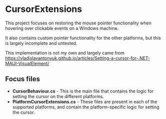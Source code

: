 # CursorExtensions
This project focuses on restoring the mouse pointer functionality when hovering over clickable events on a Windows machine.

It also contains custom pointer functionality for the other platforms, but this is largely incomplete and untested.

This implementation is not my own and largely came from https://vladislavantonyuk.github.io/articles/Setting-a-cursor-for-.NET-MAUI-VisualElement/

## Focus files
- **CursorBehaviour.cs** - This is the main file that contains the logic for setting the cursor on the different platforms.
- **PlatformCursorExtensions.cs** - These files are present in each of the supported platforms, and contain the platform-specific logic for setting the cursor.